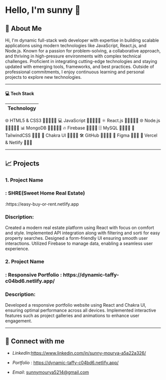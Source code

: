   <h1>Hello, I'm sunny 👋</h1>

## 👤 About Me 
 Hi, I'm  dynamic full-stack web developer with expertise in building scalable applications using modern technologies like JavaScript, React.js, and Node.js. Known for a passion for problem-solving, a collaborative approach, and thriving in high-pressure environments with complex technical challenges. Proficient in integrating cutting-edge technologies and staying updated with emerging tools, frameworks, and best practices. Outside of professional commitments, I enjoy continuous learning and personal projects to explore new technologies.

---

#### 💻 Tech Stack

| Technology      |
|----------------------|
 🌐 HTML5 & CSS3     🌟🌟🌟🌟🌟 
 💻 JavaScript       🌟🌟🌟🌟🌟 
 ⚛️ React.js         🌟🌟🌟🌟🌟 
 🌐 Node.js          🌟🌟🌟🌟🌟 
 📊 MongoDB          🌟🌟🌟🌟🌟 
 🔥 Firebase         🌟🌟🌟🌟 
 🗄️ MySQL            🌟🌟🌟🌟 
 🎨 TailwindCSS      🌟🌟🌟 
 🎯 Chakra UI        🌟🌟🌟🌟 
 🛠️ GitHub           🌟🌟🌟🌟 
 🎨 Figma            🌟🌟🌟 
 🚀 Vercel & Netlify 🌟🌟🌟




---

## 📈 Projects
<h3>1. Project Name</h3><h3>: SHRE(Sweet Home Real Estate)</h3>:https://easy-buy-or-rent.netlify.app <br/>
<h3>Discription:</h3> Created a modern real estate platform using React with
focus on comfort and style.
Implemented API integration along with filtering and sorti
for easy property searches.
Designed a form-friendly UI ensuring smooth user
interactions.
Utilized Firebase to manage data, enabling a seamless user
experience.
<h3>2. Project Name <h3/>:  Responsive Portfolio : https://dynamic-taffy-c04bd6.netlify.app/	

 <h3>Description:</h3> Developed a responsive portfolio website using React and Chakra UI, ensuring optimal performance across all devices.
Implemented interactive features such as project galleries and animations to enhance user engagement.

---

## 🔎 Connect with me
- *LinkedIn*:https://www.linkedin.com/in/sunny-mourya-a5a22a326/
- *Portfolio* : https://dynamic-taffy-c04bd6.netlify.app/	

- *Email*: sunnymourya5214@gmail.com
